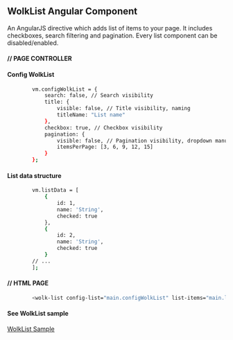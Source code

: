 ## WolkList Angular Component

An AngularJS directive which adds list of items to your page. It includes checkboxes, search filtering and pagination. Every list component can be disabled/enabled.

#### // PAGE CONTROLLER
#### Config WolkList

```sh
        vm.configWolkList = {
            search: false, // Search visibility
            title: {
                visible: false, // Title visibility, naming
                titleName: "List name"
            },
            checkbox: true, // Checkbox visibility
            pagination: {
                visible: false, // Pagination visibility, dropdown manu values
                itemsPerPage: [3, 6, 9, 12, 15]
            }
        };
```
#### List data structure

```sh
        vm.listData = [
            {
                id: 1,
                name: 'String',
                checked: true
            },
            {
                id: 2,
                name: 'String',
                checked: true
            }
        // ...
        ];
```
#### // HTML PAGE

```sh
        <wolk-list config-list="main.configWolkList" list-items="main.listData"></wolk-list>
```

#### See WolkList sample

[WolkList Sample](https://jsfiddle.net/nmilikic/wt4zbvfy/10/)